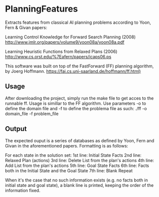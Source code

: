 # PlanningFeatures
Extracts features from classical AI planning problems according to Yoon, Fern & Givan papers:

Learning Control Knowledge for Forward Search Planning (2008)
<http://www.jmlr.org/papers/volume9/yoon08a/yoon08a.pdf>

Learning Heuristic Functions from Relaxed Plans (2006)
<http://www.cs.orst.edu/%7Eafern/papers/icaps06.ps>

This software was built on top of the FastForward (FF) planning algorithm, by Joerg Hoffmann.
<https://fai.cs.uni-saarland.de/hoffmann/ff.html)>

## Usage
After downloading the project, simply run the make file to get acces to the runnable ff.
Usage is simillar to the FF algorithm.
Use parameters -o to define the domain file and -f to define the problema file as such:
./ff -o domain_file -f problem_file

## Output
The expected ouput is a series of databases as defined by Yoon, Fern and Givan in the aforementioned papers.
Formatting is as follows:

For each state in the solution set:
1st line: Initial State Facts
2nd line: Relaxed Plan (actions)
3rd line: Delete List from the plan's actions
4th line: Add List from the plan's actions
5th line: Goal State Facts
6th line: Facts both in the Initial State and the Goal State
7th line: Blank
Repeat

When it's the case that no such information exists (e.g. no facts both in initial state and goal state), a blank line is printed, keeping the order of the information fixed.

